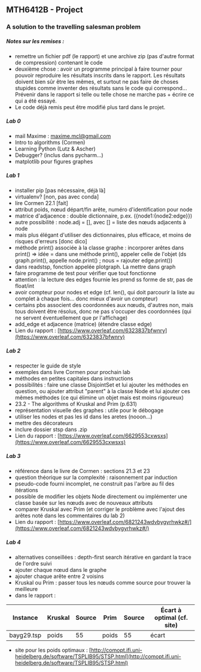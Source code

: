 ## MTH6412B - Project
### A solution to the travelling salesman problem

##### Notes sur les remises :
* remettre un fichier pdf (le rapport) et une archive zip (pas d'autre format de compression) contenant le code
* deuxième chose : avoir un programme principal à faire tourner pour pouvoir reproduire les résultats inscrits dans le rapport. Les résultats doivent bien sûr être les mêmes, et surtout ne pas faire de choses stupides comme inventer des résultats sans le code qui correspond... Prévenir dans le rapport si telle ou telle chose ne marche pas + écrire ce qui a été essayé.
* Le code déjà remis peut être modifié plus tard dans le projet.

##### Lab 0
* mail Maxime : maxime.mcl@gmail.com
* Intro to algorithms (Cormen)
* Learning Python (Lutz & Ascher)
* Debugger? (inclus dans pycharm...)
* matplotlib pour figures graphes

##### Lab 1
* installer pip [pas nécessaire, déjà là]
* virtualenv? [non, pas avec conda]
* lire Cormen 22.1 [fait]
* attribut poids, nœud départ/fin arête, numéro d'identification pour node
* matrice d'adjacence : double dictionnaire, p.ex. ({node1:{node2:edge}})
* autre possibilité : node.adj = [], avec [] = liste des nœuds adjacents à node
* mais plus élégant d'utiliser des dictionnaires, plus efficace, et moins de
risques d'erreurs [donc dico]
* méthode print() associée à la classe graphe : incorporer arêtes dans print()
=> idée = dans une méthode print(), appeler celle de l'objet (ds graph.print(),
appelle node.print() ; nous = rajouter edge.print())
* dans readstsp, fonction appelée plotgraph. La mettre dans graph
* faire programme de test pour vérifier que tout fonctionne
* attention : la lecture des edges fournie les prend ss forme de str, pas de
float/int
* avoir compteur pour nodes et edge (cf. len(), qui doit parcourir la liste au
complet à chaque fois... donc mieux d'avoir un compteur)
* certains pbs associent des coordonnées aux nœuds, d'autres non, mais tous
doivent être résolus, donc ne pas s'occuper des coordonnées (qui ne servent
éventuellement que pr l'affichage)
* add_edge et adjacence (matrice) (étendre classe edge)
* Lien du rapport : [https://www.overleaf.com/6323837bfwnry](https://www.overleaf.com/6323837bfwnry)

##### Lab 2
* respecter le guide de style
* exemples dans livre Cormen pour prochain lab
* méthodes en petites capitales dans instructions
* possibilités : faire une classe DisjointSet et lui ajouter les méthodes en question,
ou ajouter attribut "parent" à la classe Node et lui ajouter ces mêmes méthodes (ce qui élimine un objet mais est moins rigoureux)
* 23.2 - The algorithms of Kruskal and Prim (p.631)
* représentation visuelle des graphes : utile pour le débogage
* utiliser les nodes et pas les id dans les aretes (nooon...)
* mettre des décorateurs
* inclure dossier stsp dans .zip
* Lien du rapport : [https://www.overleaf.com/6629553cxwsxs](https://www.overleaf.com/6629553cxwsxs)

##### Lab 3
* référence dans le livre de Cormen : sections 21.3 et 23
* question théorique sur la complexité : raisonnement par induction
* pseudo-code fourni incomplet, ne construit pas l'arbre au fil des itérations
* possible de modifier les objets Node directement ou implémenter une classe basée sur les nœuds avec de nouveaux attributs
* comparer Kruskal avec Prim (et corriger le problème avec l'ajout des arêtes noté dans les commentaires du lab 2)
* Lien du rapport : [https://www.overleaf.com/6821243wdvbygyrhwkz#/](https://www.overleaf.com/6821243wdvbygyrhwkz#/)

##### Lab 4
* alternatives conseillées : depth-first search itérative en gardant la trace de l'ordre suivi
* ajouter chaque nœud dans le graphe
* ajouter chaque arête entre 2 voisins
* Kruskal ou Prim : passer tous les nœuds comme source pour trouver la meilleure
* dans le rapport :

| Instance | Kruskal | Source | Prim | Source | Écart à optimal (cf. site) |
| -------- | ------- | ------ | ---- | ------ | -------------------------- |
| bayg29.tsp | poids | 55 | poids | 55 | écart |

* site pour les poids optimaux : [http://comopt.ifi.uni-heidelberg.de/software/TSPLIB95/STSP.html](http://comopt.ifi.uni-heidelberg.de/software/TSPLIB95/STSP.html)
